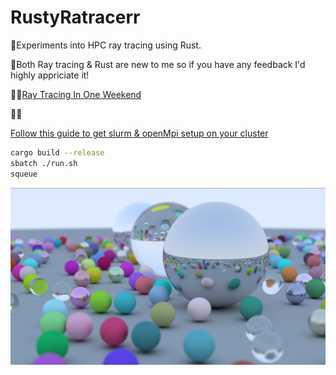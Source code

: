 # RustyRatracerr
🧪Experiments into HPC ray tracing using Rust.

📖Both Ray tracing & Rust are new to me so if you have any feedback I'd highly appriciate it!

👨‍🏫[Ray Tracing In One Weekend](https://raytracing.github.io/books/RayTracingInOneWeekend.html)

🏃‍♀️

[Follow this guide to get slurm & openMpi setup on your cluster](https://glmdev.medium.com/building-a-raspberry-pi-cluster-784f0df9afbd)

```bash
cargo build --release
sbatch ./run.sh
squeue
```

<p align="center">
   <div style="width:640;height:320">
       <img style="width: inherit" src="https://github.com/Timmoth/RustyRatracerr/blob/main/images/raytrace-1920x1080.png?raw=true">
</div>
</p>
